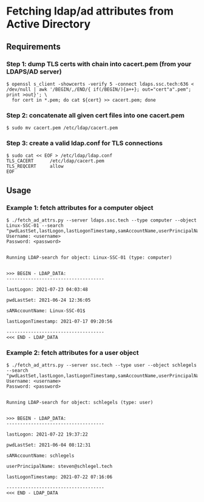 # Fetching ldap/ad attributes from Active Directory

## Requirements

### Step 1: dump TLS certs with chain into cacert.pem (from your LDAPS/AD server)

```
$ openssl s_client -showcerts -verify 5 -connect ldaps.ssc.tech:636 < /dev/null | awk '/BEGIN/,/END/{ if(/BEGIN/){a++}; out="cert"a".pem"; print >out}'; \
  for cert in *.pem; do cat ${cert} >> cacert.pem; done
```

### Step 2: concatenate all given cert files into one cacert.pem

```
$ sudo mv cacert.pem /etc/ldap/cacert.pem
```

### Step 3: create a valid ldap.conf for TLS connections

```
$ sudo cat << EOF > /etc/ldap/ldap.conf
TLS_CACERT      /etc/ldap/cacert.pem
TLS_REQCERT     allow
EOF
```

## Usage

### Example 1: fetch attributes for a computer object

```
$ ./fetch_ad_attrs.py --server ldaps.ssc.tech --type computer --object Linux-SSC-01 --search "pwdLastSet,lastLogon,lastLogonTimestamp,samAccountName,userPrincipalName"
Username: <username>
Password: <password>


Running LDAP-search for object: Linux-SSC-01 (type: computer)


>>> BEGIN - LDAP_DATA: 
------------------------------------

lastLogon: 2021-07-23 04:03:48

pwdLastSet: 2021-06-24 12:36:05

sAMAccountName: Linux-SSC-01$

lastLogonTimestamp: 2021-07-17 09:20:56

------------------------------------
<<< END - LDAP_DATA

```

### Example 2: fetch attributes for a user object

```
$ ./fetch_ad_attrs.py --server ssc.tech --type user --object schlegels --search "pwdLastSet,lastLogon,lastLogonTimestamp,samAccountName,userPrincipalName"
Username: <username>
Password: <password>


Running LDAP-search for object: schlegels (type: user)


>>> BEGIN - LDAP_DATA: 
------------------------------------

lastLogon: 2021-07-22 19:37:22

pwdLastSet: 2021-06-04 08:12:31

sAMAccountName: schlegels

userPrincipalName: steven@schlegel.tech

lastLogonTimestamp: 2021-07-22 07:16:06

------------------------------------
<<< END - LDAP_DATA

```
